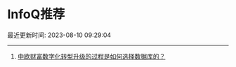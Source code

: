 # InfoQ推荐

最近更新时间: 2023-08-10 09:29:04

--- 
1. [中欧财富数字化转型升级的过程是如何选择数据库的？](https://www.infoq.cn/article/9FMgIHyzeu91hlDNu4VE) 
